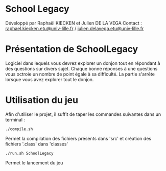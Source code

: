 School Legacy
===========

Développé par Raphaël KIECKEN et Julien DE LA VEGA
Contact : raphael.kiecken.etu@univ-lille.fr / julien.delavega.etu@univ-lille.fr

# Présentation de SchoolLegacy

Logiciel dans lequels vous devrez explorer un donjon tout en répondant à des questions sur divers sujet.
Chaque bonne réponses à une questions vous octroie un nombre de point égale à sa difficulté.
La partie s'arrête lorsque vous avez explorer tout le donjon.

# Utilisation du jeu

Afin d'utiliser le projet, il suffit de taper les commandes suivantes dans un terminal :

```
./compile.sh
```
Permet la compilation des fichiers présents dans 'src' et création des fichiers '.class' dans 'classes'

```
./run.sh SchoolLegacy
```
Permet le lancement du jeu
